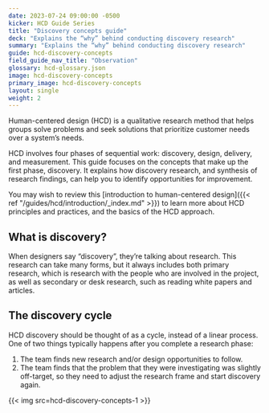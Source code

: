 ```yaml
---
date: 2023-07-24 09:00:00 -0500
kicker: HCD Guide Series
title: "Discovery concepts guide"
deck: "Explains the “why” behind conducting discovery research"
summary: "Explains the “why” behind conducting discovery research"
guide: hcd-discovery-concepts
field_guide_nav_title: "Observation"
glossary: hcd-glossary.json
image: hcd-discovery-concepts
primary_image: hcd-discovery-concepts
layout: single
weight: 2
---
```


Human-centered design (HCD) is a qualitative research method that helps groups solve problems and seek solutions that prioritize customer needs over a system’s needs.

HCD involves four phases of sequential work: discovery, design, delivery, and measurement. This guide focuses on the concepts that make up the first phase, discovery. It explains how discovery research, and synthesis of research findings, can help you to identify opportunities for improvement.

You may wish to review this [introduction to human-centered design]({{< ref "/guides/hcd/introduction/_index.md" >}}) to learn more about HCD principles and practices, and the basics of the HCD approach.


## What is discovery?

When designers say “discovery”, they’re talking about research. This research can take many forms, but it always includes both primary research, which is research with the people who are involved in the project, as well as secondary or desk research, such as reading white papers and articles.


## The discovery cycle

HCD discovery should be thought of as a cycle, instead of a linear process.  One of two things typically happens after you complete a research phase:

1. The team finds new research and/or design opportunities to follow.
2. The team finds that the problem that they were investigating was slightly off-target, so they need to adjust the research frame and start discovery again.

{{< img src=hcd-discovery-concepts-1 >}}
